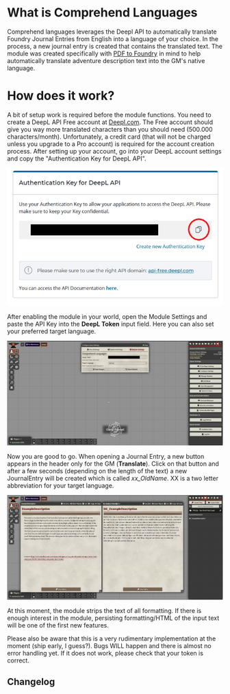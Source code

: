 # What is Comprehend Languages

Comprehend languages leverages the Deepl API to automatically translate Foundry Journal Entries from English into a language of your choice. In the process, a new journal entry is created that contains the translated text. The module was created specifically with [PDF to Foundry](https://gitlab.com/fryguy1013/pdftofoundry) in mind to help automatically translate adventure description text into the GM's native language.

# How does it work?

A bit of setup work is required before the module functions. You need to create a DeepL API Free account at [Deepl.com](https://www.deepl.com/pro#developer). The Free account should give you way more translated characters than you should need (500.000 characters/month). Unfortunately, a credit card (that will not be charged unless you upgrade to a Pro account) is required for the account creation process.
After setting up your account, go into your DeepL account settings and copy the "Authentication Key for DeepL API".

![DeepL Token](img/deepl-token-copy.png)

After enabling the module in your world, open the Module Settings and paste the API Key into the **DeepL Token** input field. Here you can also set your preferred target language.

![Module Settings](img/settings.png)

Now you are good to go. When opening a Journal Entry, a new button appears in the header only for the GM (**Translate**). Click on that button and after a few seconds (depending on the length of the text) a new JournalEntry will be created which is called _xx_OldName_. XX is a two letter abbreviation for your target language.

![Example Translation](img/example-translation.png)

At this moment, the module strips the text of all formatting. If there is enough interest in the module, persisting formatting/HTML of the input text will be one of the first new features.

Please also be aware that this is a very rudimentary implementation at the moment (ship early, I guess?). Bugs WILL happen and there is almost no error handling yet. If it does not work, please check that your token is correct.

## Changelog
